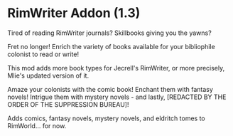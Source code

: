 # RimWriter Addon (1.3)

Tired of reading RimWriter journals? Skillbooks giving you the yawns?

Fret no longer! Enrich the variety of books available for your bibliophile colonist to read or write!

This mod adds more book types for Jecrell's RimWriter, or more precisely, Mlie's updated version of it.

Amaze your colonists with the comic book! Enchant them with fantasy novels! Intrigue them with mystery novels - and lastly, [REDACTED BY THE ORDER OF THE SUPPRESSION BUREAU]!

Adds comics, fantasy novels, mystery novels, and eldritch tomes to RimWorld... for now.
